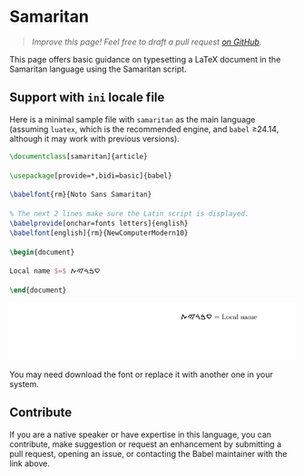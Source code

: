 # Samaritan

<blockquote>
  <p><em>Improve this page! Feel free to draft a pull request <a href="https://github.com/latex3/babel/tree/docs/docs">on GitHub</a>.</em></p>
</blockquote>

This page offers basic guidance on typesetting a LaTeX document in the
Samaritan language using the Samaritan script.

## Support with `ini` locale file

Here is a minimal sample file with `samaritan` as the main language
(assuming `luatex`, which is the recommended engine, and `babel` ≥24.14,
although it may work with previous versions).

```tex
\documentclass[samaritan]{article}

\usepackage[provide=*,bidi=basic]{babel}

\babelfont{rm}{Noto Sans Samaritan}

% The next 2 lines make sure the Latin script is displayed.
\babelprovide[onchar=fonts letters]{english}
\babelfont[english]{rm}{NewComputerModern10}

\begin{document}

Local name $=$ ࠏࠁࠓࠉࠕ

\end{document}
```

![](../media/locale-samaritan.png)

You may need download the font or replace it with another one in your
system.

## Contribute

If you are a native speaker or have expertise in this language, you can
contribute, make suggestion or request an enhancement by submitting a
pull request, opening an issue, or contacting the Babel maintainer with
the link above.